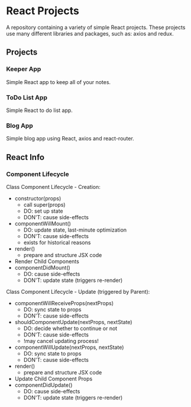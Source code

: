# React Projects

A repository containing a variety of simple React projects. These projects use many different libraries and packages, such as: axios and redux.

## Projects

### Keeper App

Simple React app to keep all of your notes.

### ToDo List App

Simple React to do list app.

### Blog App

Simple blog app using React, axios and react-router.

## React Info

### Component Lifecycle

Class Component Lifecycle - Creation:

- constructor(props)
  - call super(props)
  - DO: set up state
  - DON'T: cause side-effects
- componentWillMount()
  - DO: update state, last-minute optimization
  - DON'T: cause side-effects
  - exists for historical reasons
- render()
  - prepare and structure JSX code
- Render Child Components
- componentDidMount()
  - DO: cause side-effects
  - DON'T: update state (triggers re-render)

Class Component Lifecycle - Update (triggered by Parent):

- componentWillReceiveProps(nextProps)
  - DO: sync state to props
  - DON'T: cause side-effects
- shouldComponentUpdate(nextProps, nextState)
  - DO: decide whether to continue or not
  - DON'T: cause side-effects
  - !may cancel updating process!
- componentWillUpdate(nextProps, nextState)
  - DO: sync state to props
  - DON'T: cause side-effects
- render()
  - prepare and structure JSX code
- Update Child Component Props
- componentDidUpdate()
  - DO: cause side-effects
  - DON'T: update state (triggers re-render)
